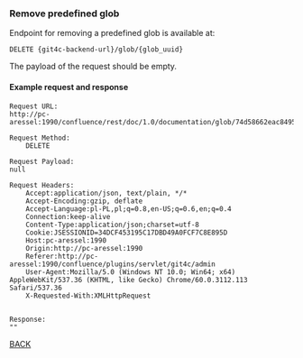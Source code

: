 ### Remove predefined glob

Endpoint for removing a predefined glob is available at:

```
DELETE {git4c-backend-url}/glob/{glob_uuid}
```

The payload of the request should be empty.


#### Example request and response
```
Request URL:
http://pc-aressel:1990/confluence/rest/doc/1.0/documentation/glob/74d58662eac849539d107715baf9c212

Request Method:
    DELETE

Request Payload:
null

Request Headers:
    Accept:application/json, text/plain, */*
    Accept-Encoding:gzip, deflate
    Accept-Language:pl-PL,pl;q=0.8,en-US;q=0.6,en;q=0.4
    Connection:keep-alive
    Content-Type:application/json;charset=utf-8
    Cookie:JSESSIONID=34DCF453195C17DBD49A0FCF7C8E895D
    Host:pc-aressel:1990
    Origin:http://pc-aressel:1990
    Referer:http://pc-aressel:1990/confluence/plugins/servlet/git4c/admin
    User-Agent:Mozilla/5.0 (Windows NT 10.0; Win64; x64) AppleWebKit/537.36 (KHTML, like Gecko) Chrome/60.0.3112.113 Safari/537.36
    X-Requested-With:XMLHttpRequest


Response:
""
```

[BACK](../../../6.0%20-%20Runtime%20View.md)